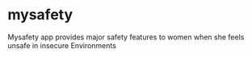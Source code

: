 # mysafety

Mysafety app provides major safety features to women when she feels unsafe in insecure Environments
